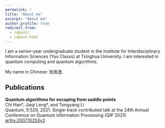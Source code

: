 ```yaml
---
permalink: /
title: "About me"
excerpt: "About me"
author_profile: true
redirect_from: 
  - /about/
  - /about.html
---
```


I am a senior-year undergraduate student in the Institute for Interdisciplinary Information Sciences (Yao Classs) at Tsinghua University. I am interested in quantum computing and quantum algorithms.

My name in Chinese: 张辰逸.

## Publications

**Quantum algorithms for escaping from saddle points**
<br />
Chi Han\*, 
Jiaqi Leng\*, and
Tongyang Li
<br />
Quantum, 5:529, 2021. Single-track contributed talk at the 24th Annual Conference on Quantum Information Processing (QIP 2021). [arXiv:2007.10253v3](https://arxiv.org/abs/2007.10253v3)
<br />
